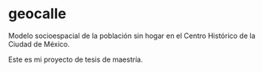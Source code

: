 # geocalle
Modelo socioespacial de la población sin hogar en el Centro Histórico de la Ciudad de México.

Este es mi proyecto de tesis de maestría.
